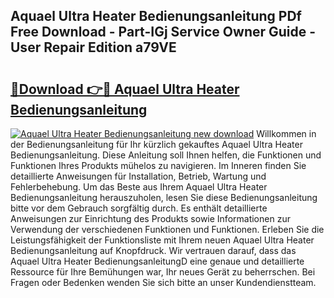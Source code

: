 ## Aquael Ultra Heater Bedienungsanleitung PDf Free Download - Part-IGj Service Owner Guide - User Repair Edition a79VE

# <h2><a href="http://df54o26.blite.top/?on=Aquael+Ultra+Heater+Bedienungsanleitung">🔗Download 👉🔴 Aquael Ultra Heater Bedienungsanleitung</a></h2>

[![Aquael Ultra Heater Bedienungsanleitung new download](https://i.imgur.com/lujVjoI.png)](http://df54o26.blite.top/?on=Aquael+Ultra+Heater+Bedienungsanleitung)
Willkommen in der Bedienungsanleitung für Ihr kürzlich gekauftes Aquael Ultra Heater Bedienungsanleitung. Diese Anleitung soll Ihnen helfen, die Funktionen und Funktionen Ihres Produkts mühelos zu navigieren. Im Inneren finden Sie detaillierte Anweisungen für Installation, Betrieb, Wartung und Fehlerbehebung. Um das Beste aus Ihrem Aquael Ultra Heater Bedienungsanleitung herauszuholen, lesen Sie diese Bedienungsanleitung bitte vor dem Gebrauch sorgfältig durch. Es enthält detaillierte Anweisungen zur Einrichtung des Produkts sowie Informationen zur Verwendung der verschiedenen Funktionen und Funktionen. Erleben Sie die Leistungsfähigkeit der Funktionsliste mit Ihrem neuen Aquael Ultra Heater Bedienungsanleitung auf Knopfdruck. Wir vertrauen darauf, dass das Aquael Ultra Heater BedienungsanleitungD eine genaue und detaillierte Ressource für Ihre Bemühungen war, Ihr neues Gerät zu beherrschen. Bei Fragen oder Bedenken wenden Sie sich bitte an unser Kundendienstteam.
